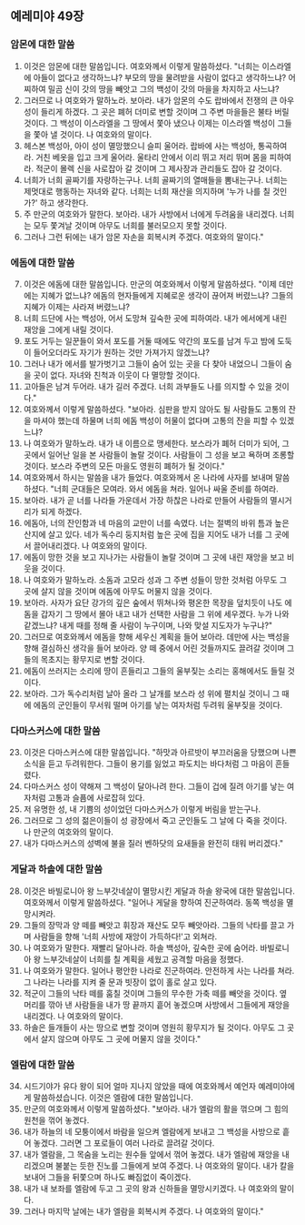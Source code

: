 ## 예레미야 49장

### 암몬에 대한 말씀
1. 이것은 암몬에 대한 말씀입니다. 여호와께서 이렇게 말씀하셨다. "너희는 이스라엘에 아들이 없다고 생각하느냐? 부모의 땅을 물려받을 사람이 없다고 생각하느냐? 어찌하여 밀곰 신이 갓의 땅을 빼앗고 그의 백성이 갓의 마을을 차지하고 사느냐?
2. 그러므로 나 여호와가 말하노라. 보아라. 내가 암몬의 수도 랍바에서 전쟁의 큰 아우성이 들리게 하겠다. 그 곳은 폐허 더미로 변할 것이며 그 주변 마을들은 불타 버릴 것이다. 그 백성이 이스라엘을 그 땅에서 쫓아 냈으나 이제는 이스라엘 백성이 그들을 쫓아 낼 것이다. 나 여호와의 말이다.
3. 헤스본 백성아, 아이 성이 멸망했으니 슬피 울어라. 랍바에 사는 백성아, 통곡하여라. 거친 베옷을 입고 크게 울어라. 울타리 안에서 이리 뛰고 저리 뛰며 몸을 피하여라. 적군이 몰렉 신을 사로잡아 갈 것이며 그 제사장과 관리들도 잡아 갈 것이다.
4. 너희가 너희 골짜기를 자랑하는구나. 너희 골짜기의 열매들을 뽐내는구나. 너희는 제멋대로 행동하는 자녀와 같다. 너희는 너희 재산을 의지하며 '누가 나를 칠 것인가?' 하고 생각한다.
5. 주 만군의 여호와가 말한다. 보아라. 내가 사방에서 너에게 두려움을 내리겠다. 너희는 모두 쫓겨날 것이며 아무도 너희를 불러모으지 못할 것이다.
6. 그러나 그런 뒤에는 내가 암몬 자손을 회복시켜 주겠다. 여호와의 말이다."
### 에돔에 대한 말씀
7. 이것은 에돔에 대한 말씀입니다. 만군의 여호와께서 이렇게 말씀하셨다. "이제 데만에는 지혜가 없느냐? 에돔의 현자들에게 지혜로운 생각이 끊어져 버렸느냐? 그들의 지혜가 이제는 사라져 버렸느냐?
8. 너희 드단에 사는 백성아, 어서 도망쳐 깊숙한 곳에 피하여라. 내가 에서에게 내린 재앙을 그에게 내릴 것이다.
9. 포도 거두는 일꾼들이 와서 포도를 거둘 때에도 약간의 포도를 남겨 두고 밤에 도둑이 들어오더라도 자기가 원하는 것만 가져가지 않겠느냐?
10. 그러나 내가 에서를 발가벗기고 그들이 숨어 있는 곳을 다 찾아 내었으니 그들이 숨을 곳이 없다. 자녀와 친척과 이웃이 다 멸망할 것이다.
11. 고아들은 남겨 두어라. 내가 길러 주겠다. 너희 과부들도 나를 의지할 수 있을 것이다."
12. 여호와께서 이렇게 말씀하셨다. "보아라. 심판을 받지 않아도 될 사람들도 고통의 잔을 마셔야 했는데 하물며 너희 에돔 백성이 허물이 없다며 고통의 잔을 피할 수 있겠느냐?
13. 나 여호와가 말하노라. 내가 내 이름으로 맹세한다. 보스라가 폐허 더미가 되어, 그 곳에서 일어난 일을 본 사람들이 놀랄 것이다. 사람들이 그 성을 보고 욕하며 조롱할 것이다. 보스라 주변의 모든 마을도 영원히 폐허가 될 것이다."
14. 여호와께서 하시는 말씀을 내가 들었다. 여호와께서 온 나라에 사자를 보내며 말씀하셨다. "너희 군대들은 모여라. 와서 에돔을 쳐라. 일어나 싸울 준비를 하여라.
15. 보아라. 내가 곧 너를 나라들 가운데서 가장 하찮은 나라로 만들어 사람들의 멸시거리가 되게 하겠다.
16. 에돔아, 너의 잔인함과 네 마음의 교만이 너를 속였다. 너는 절벽의 바위 틈과 높은 산지에 살고 있다. 네가 독수리 둥지처럼 높은 곳에 집을 지어도 내가 너를 그 곳에서 끌어내리겠다. 나 여호와의 말이다.
17. 에돔이 망한 것을 보고 지나가는 사람들이 놀랄 것이며 그 곳에 내린 재앙을 보고 비웃을 것이다.
18. 나 여호와가 말하노라. 소돔과 고모라 성과 그 주변 성들이 망한 것처럼 아무도 그 곳에 살지 않을 것이며 에돔에 아무도 머물지 않을 것이다.
19. 보아라. 사자가 요단 강가의 깊은 숲에서 뛰쳐나와 평온한 목장을 덮치듯이 나도 에돔을 갑자기 그 땅에서 몰아 내고 내가 선택한 사람을 그 위에 세우겠다. 누가 나와 같겠느냐? 내게 때를 정해 줄 사람이 누구이며, 나와 맞설 지도자가 누구냐?"
20. 그러므로 여호와께서 에돔을 향해 세우신 계획을 들어 보아라. 데만에 사는 백성을 향해 결심하신 생각을 들어 보아라. 양 떼 중에서 어린 것들까지도 끌려갈 것이며 그들의 목초지는 황무지로 변할 것이다.
21. 에돔이 쓰러지는 소리에 땅이 흔들리고 그들의 울부짖는 소리는 홍해에서도 들릴 것이다.
22. 보아라. 그가 독수리처럼 날아 올라 그 날개를 보스라 성 위에 펼치실 것이니 그 때에 에돔의 군인들이 무서워 떨며 아기를 낳는 여자처럼 두려워 울부짖을 것이다.
### 다마스커스에 대한 말씀
23. 이것은 다마스커스에 대한 말씀입니다. "하맛과 아르밧이 부끄러움을 당했으며 나쁜 소식을 듣고 두려워한다. 그들이 용기를 잃었고 파도치는 바다처럼 그 마음이 흔들렸다.
24. 다마스커스 성이 약해져 그 백성이 달아나려 한다. 그들이 겁에 질려 아기를 낳는 여자처럼 고통과 슬픔에 사로잡혀 있다.
25. 저 유명한 성, 내 기쁨의 성이었던 다마스커스가 이렇게 버림을 받는구나.
26. 그러므로 그 성의 젊은이들이 성 광장에서 죽고 군인들도 그 날에 다 죽을 것이다. 나 만군의 여호와의 말이다.
27. 내가 다마스커스의 성벽에 불을 질러 벤하닷의 요새들을 완전히 태워 버리겠다."
### 게달과 하솔에 대한 말씀
28. 이것은 바빌로니아 왕 느부갓네살이 멸망시킨 게달과 하솔 왕국에 대한 말씀입니다. 여호와께서 이렇게 말씀하셨다. "일어나 게달을 향하여 진군하여라. 동쪽 백성을 멸망시켜라.
29. 그들의 장막과 양 떼를 빼앗고 휘장과 재산도 모두 빼앗아라. 그들의 낙타를 끌고 가며 사람들을 향해 '너희 사방에 재앙이 가득하다!'고 외쳐라.
30. 나 여호와가 말한다. 재빨리 달아나라. 하솔 백성아, 깊숙한 곳에 숨어라. 바빌로니아 왕 느부갓네살이 너희를 칠 계획을 세웠고 공격할 마음을 정했다.
31. 나 여호와가 말한다. 일어나 평안한 나라로 진군하여라. 안전하게 사는 나라를 쳐라. 그 나라는 나라를 지켜 줄 문과 빗장이 없이 홀로 살고 있다.
32. 적군이 그들의 낙타 떼를 훔칠 것이며 그들의 무수한 가축 떼를 빼앗을 것이다. 옆 머리를 깎아 낸 사람들을 내가 땅 끝까지 흩어 놓겠으며 사방에서 그들에게 재앙을 내리겠다. 나 여호와의 말이다.
33. 하솔은 들개들이 사는 땅으로 변할 것이며 영원히 황무지가 될 것이다. 아무도 그 곳에서 살지 않으며 아무도 그 곳에 머물지 않을 것이다."
### 엘람에 대한 말씀
34. 시드기야가 유다 왕이 되어 얼마 지나지 않았을 때에 여호와께서 예언자 예레미야에게 말씀하셨습니다. 이것은 엘람에 대한 말씀입니다.
35. 만군의 여호와께서 이렇게 말씀하셨다. "보아라. 내가 엘람의 활을 꺾으며 그 힘의 원천을 꺾어 놓겠다.
36. 내가 하늘의 네 모퉁이에서 바람을 일으켜 엘람에게 보내고 그 백성을 사방으로 흩어 놓겠다. 그러면 그 포로들이 여러 나라로 끌려갈 것이다.
37. 내가 엘람을, 그 목숨을 노리는 원수들 앞에서 꺾어 놓겠다. 내가 엘람에 재앙을 내리겠으며 불붙는 듯한 진노를 그들에게 보여 주겠다. 나 여호와의 말이다. 내가 칼을 보내어 그들을 뒤쫓으며 하나도 빠짐없이 죽이겠다.
38. 내가 내 보좌를 엘람에 두고 그 곳의 왕과 신하들을 멸망시키겠다. 나 여호와의 말이다.
39. 그러나 마지막 날에는 내가 엘람을 회복시켜 주겠다. 나 여호와의 말이다."